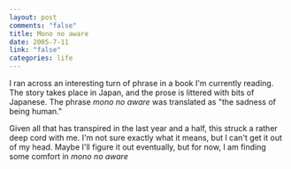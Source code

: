 ```yaml
--- 
layout: post
comments: "false"
title: Mono no aware
date: 2005-7-11
link: "false"
categories: life
---
```

I ran across an interesting turn of phrase in a book I'm currently reading. The story takes place in Japan, and the prose is littered with bits of Japanese. The phrase <i>mono no aware</i> was translated as "the sadness of being human."

Given all that has transpired in the last year and a half, this struck a rather deep cord with me. I'm not sure exactly what it means, but I can't get it out of my head. Maybe I'll figure it out eventually, but for now, I am finding some comfort in <i>mono no aware</i>
